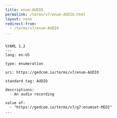 ```yaml
---
title: enum-AUDIO
permalink: /terms/v7/enum-AUDIO.html
layout: none
redirect-from:
  - /terms/v7/enum-AUDIO
...
```


```

%YAML 1.2
---
lang: en-US

type: enumeration

uri: https://gedcom.io/terms/v7/enum-AUDIO

standard tag: AUDIO

descriptions:
  - An audio recording

value of:
  - "https://gedcom.io/terms/v7/g7:enumset-MEDI"
...

```
